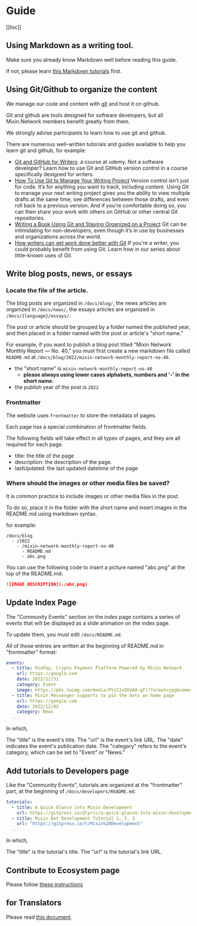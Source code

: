 # Guide

[[toc]]

## Using Markdown as a writing tool.

Make sure you already know Markdown well before reading this guide. 

If not, please learn [this Markdown tutorials](https://commonmark.org/help/) first.

## Using Git/Github to organize the content

We manage our code and content with [git](https://git-scm.com) and host it on github.

Git and github are tools designed for software developers, but all Mixin.Network members benefit greatly from them.

We strongly advise participants to learn how to use git and github.

There are numerous well-written tutorials and guides available to help you learn git and github, for example: 

- [Git and GitHub for Writers](https://www.udemy.com/course/git-and-github-for-writers/): a course at udemy. Not a software developer? Learn how to use Git and GitHub version control in a course specifically designed for writers.
- [How To Use Git to Manage Your Writing Project](https://www.digitalocean.com/community/tutorials/how-to-use-git-to-manage-your-writing-project) Version control isn’t just for code. It’s for anything you want to track, including content. Using Git to manage your next writing project gives you the ability to view multiple drafts at the same time, see differences between those drafts, and even roll back to a previous version. And if you’re comfortable doing so, you can then share your work with others on GitHub or other central Git repositories.
- [Writing a Book Using Git and Staying Organized on a Project](https://www.youtube.com/watch?v=coEq9RXJ1E8) Git can be intimidating for non-developers, even though it’s in use by businesses and organizations across the world.
- [How writers can get work done better with Git](https://opensource.com/article/19/4/write-git) If you're a writer, you could probably benefit from using Git. Learn how in our series about little-known uses of Git.

## Write blog posts, news, or essays

### Locate the file of the article.

The blog posts are organized in `/docs/blog/`, the news articles are organized in `/docs/news/`, the essays articles are organized in `/docs/{language}/essays/`.

The post or article should be grouped by a folder named the published year, and then placed in a folder named with the post or article's "short name."

For example, if you want to publish a blog post titled "Mixin Network Monthly Report — No. 40," you must first create a new markdown file called `README.md` at `/docs/blog/2022/mixin-network-monthly-report-no-40`.

- the "short name" is `mixin-network-monthly-report-no-40`
  - **please always using lower cases alphabets, numbers and '-' in the short name.**
- the publish year of the post is `2022`


### Frontmatter

The website uses `frontmatter` to store the metadata of pages.

Each page has a special combination of frontmatter fields.

The following fields will take effect in all types of pages, and they are all required for each page.

- title: the title of the page
- description: the description of the page.
- lastUpdated: the last updated datetime of the page

### Where should the images or other media files be saved?

It is common practice to include images or other media files in the post.

To do so, place it in the folder with the short name and insert images in the README.md using markdown syntax.

for example:

```
/docs/blog
  - /2022
    - /mixin-network-monthly-report-no-40
      - README.md
      - abc.png
```

You can use the following code to insert a picture named "abc.png" at the top of the README.md:

```markdown
![IMAGE DESCRIPTION](./abc.png)
```

## Update Index Page

The "Community Events" section on the index page contains a series of events that will be displayed as a slide animation on the index page.

To update them, you must edit `/docs/README.md`.

All of those entries are written at the beginning of README.md in "frontmatter" format:

```yaml
events:
  - title: MixPay, Crypto Payment Platform Powered by Mixin Network 
    url: https://google.com
    date: 2022/12/31
    category: Event
    image: https://pbs.twimg.com/media/FVjC1vQVUAA-qFl?format=jpg&name=large
  - title: Mixin Messenger supports to pin the bots on home page
    url: https://google.com
    date: 2022/12/02
    category: News
  ...
```

In which, 

The "title" is the event's title. The "url" is the event's link URL. The "date" indicates the event's publication date. The "category" refers to the event's category, which can be set to "Event" or "News." 

## Add tutorials to Developers page

Like the "Community Events", tutorials are organized at the "frontmatter" part, at the beginning of `/docs/developers/README.md`:

```yaml
tutorials:
  - title: A Quick Glance into Mixin Development
    url: https://gitpress.io/@lyric/a-quick-glance-into-mixin-development
  - title: Mixin Bot Development Tutorial 1, 2, 3
    url: "https://gitpress.io/t/Mixin%20Development"
  ...
```

In which,

The "title" is the tutorial's title. The "url" is the tutorial's link URL.

## Contribute to Ecosystem page

Please follow [these instructions](./dapps.md)

## for Translators

Please read [this document](./translate.md).


